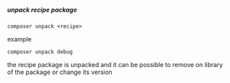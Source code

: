 ##### unpack recipe package
```
composer unpack <recipe> 
```
example
```
composer unpack debug
```
the recipe package is unpacked and it can be possible to remove on library of the package or change its version

